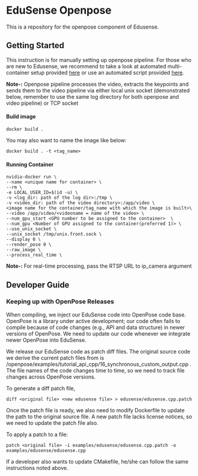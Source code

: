 EduSense Openpose
=================
This is a repository for the openpose component of Edusense.
## Getting Started
This instruction is for manually setting up openpose pipeline. For those who are new to Edusense, we recommend to take a look at 
automated multi-container setup provided [here](/compose/README.md) or use an automated script provided [here](/scripts).

<b>Note-:</b>  Openpose pipeline processes the video, extracts the keypoints and sends them to the video pipeline via either local unix socket (demonstrated below, remember to use the same log directory for both openpose and video pipeline) or TCP socket

#### Build image
```
docker build .
```

You may also want to name the image like below:
```
docker build . -t <tag_name>
```
#### Running Container
```
nvidia-docker run \
--name <unique name for container> \
--rm \
-e LOCAL_USER_ID=$(id -u) \
-v <log_dir: path of the log dir>:/tmp \
-v <video_dir: path of the video directory>:/app/video \
<image name for the container/tag_name with which the image is built>\
--video /app/video/<videoname = name of the video> \
--num_gpu_start <GPU number to be assigned to the container>  \
--num_gpu <Number of GPU assigned to the container(preferred 1)> \ 
--use_unix_socket \
--unix_socket /tmp/unix.front.sock \
--display 0 \
--render_pose 0 \
--raw_image \
--process_real_time \
```
<b>Note-:</b> For real-time processing, pass the RTSP URL to ip_camera argument

## Developer Guide

### Keeping up with OpenPose Releases

When compiling, we inject our EduSense code into OpenPose code base. OpenPose is
a library under active development; our code often fails to compile because of
code changes (e.g., API and data structure) in newer versions of OpenPose. We need
to update our code whenever we integrate newer OpenPose into EduSense.

We release our EduSense code as patch diff files. The original source code we derive
the current patch files from is /openpose/examples/tutorial_api_cpp/16_synchronous_custom_output.cpp .
The file names of the code changes time to time, so we need to track file changes
across OpenPose versions.

To generate a diff patch file,

```
diff <original file> <new edusense file> > edusense/edusense.cpp.patch
```

Once the patch file is ready, we also need to modify Dockerfile to update the path
to the original source file. A new patch file lacks license notices, so
we need to update the patch file also.

To apply a patch to a file:

```
patch <original file> -i examples/edusense/edusense.cpp.patch -o examples/edusense/edusense.cpp
```

If a developer also wants to update CMakefile, he/she can follow the same instructions
noted above.
